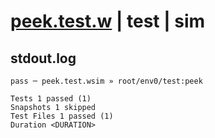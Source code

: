 # [peek.test.w](../../../../../../examples/tests/sdk_tests/counter/peek.test.w) | test | sim

## stdout.log
```log
pass ─ peek.test.wsim » root/env0/test:peek

Tests 1 passed (1)
Snapshots 1 skipped
Test Files 1 passed (1)
Duration <DURATION>
```

